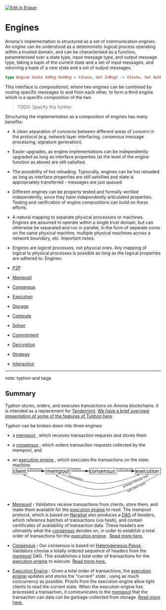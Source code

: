 <p><a target="_blank" href="https://app.eraser.io/workspace/qlxwW8ZUdbtVqgeJYtdR" id="edit-in-eraser-github-link"><img alt="Edit in Eraser" src="https://firebasestorage.googleapis.com/v0/b/second-petal-295822.appspot.com/o/images%2Fgithub%2FOpen%20in%20Eraser.svg?alt=media&amp;token=968381c8-a7e7-472a-8ed6-4a6626da5501"></a></p>

# Engines
Anoma's implementation is structured as a set of communication _engines_. An _engine_ can be understood as a deterministic logical process operating within a trusted domain, and can be characterised as a function, parameterised over a state type, input message type, and output message type, taking a tuple of the current state and a set of input messages, and returning a tuple of a new state and a set of output messages.

```haskell
type Engine State InMsg OutMsg = (State, Set InMsg) -> (State, Set OutMsg)
```
This interface is _compositional_, where two engines can be combined by routing specific messages to and from each other, to form a third engine which is a specific composition of the two.

>  TODO: Specify this further. 

Structuring the implementation as a composition of engines has many benefits:

- A clean separation of concerns between different areas of concern in the protocol (e.g. network layer interfacing, consensus message processing, signature generation).
- Easier upgrades, as engine implementations can be independently upgraded as long as interface properties (at the level of the engine function as above) are still satisfied.
- The possibility of hot reloading. Typiucally, engines can be hot reloaded as long as interface properties are still satisfied and state is appropriately transferred - messages are just queued.
- Different engines can be property tested and formally verified independently, since they have independently articulated properties. Testing and verification of engine compositions can build on these efforts.
- A natural mapping to separate physical processors or machines. Engines are assumed to operate within a single trust domain, but can otherwise be separated and run in parallel, in the form of separate cores on the same physical machine, multiple physical machines across a network boundary, etc.
Important notes:

- Engines are _logical_ processes, not physical ones. Any mapping of logical to physical processes is possible as long as the logical properties are adhered to.
Engines:

- [﻿P2P](./engines/p2p.md#p2p) 
- [﻿Mempool](./engines/mempool.md#mempool) 
- [﻿Consensus](./engines/consensus.md#consensus) 
- [﻿Execution](./engines/execution.md#execution) 
- [﻿Storage](./engines/storage.md#storage) 
- [﻿Compute](./engines/compute.md#compute) 
- [﻿Solver](./engines/solver.md#solver) 
- [﻿Commitment](./engines/commitment.md#commitment) 
- [﻿Decryption](./engines/decryption.md#decryption) 
- [﻿Strategy](./engines/strategy.md#strategy) 
- [﻿Interaction](./engines/interaction.md#interaction) 
---

note: typhon and taiga

## Summary
Typhon stores, orders, and executes transactions on Anoma blockchains.
It is intended as a replacement for [﻿Tendermint](https://tendermint.com/core/).
[﻿We have a brief overview presentation of some of the features of Typhon here](https://youtu.be/n4MlYO_ls4M?t=7687).

Typhon can be broken down into three engines:

- a [﻿mempool](./engines/mempool.md#mempool) , which receives transaction requests and stores them
- a [﻿consensus](./engines/consensus.md#consensus) , which orders transaction requests collected by the mempool, and
- an [﻿execution engine](./engines/execution.md#execution) , which executes the transactions on the state machine.
![layer diagram](./engines/layers_web.svg "")

- [﻿Mempool](./engines/mempool.md#mempool) **:** Validators receive transactions from clients, store them, and make them available for the [﻿execution engine](./engines/execution.md#execution)  to read.
The mempool protocol, which is based on [﻿Narwhal](https://arxiv.org/abs/2105.11827)  also produces a [﻿DAG](https://en.wikipedia.org/wiki/Directed_acyclic_graph)  of _headers_, which reference batches of transactions (via hash), and contain certificates of availability of transaction data.
These headers are ultimately what the [﻿consensus](./engines/consensus.md#consensus)  decides on, in order to establish a total order of transactions for the [﻿execution engine](./engines/execution.md#execution) .
[﻿Read more here.](./engines/mempool.md#mempool) 
- [﻿Consensus](./engines/consensus.md#consensus) **:** Our consensus is based on [﻿Heterogeneous Paxos](https://arxiv.org/abs/2011.08253) .
Validators choose a totally ordered sequence of headers from the [﻿mempool](./engines/mempool.md#mempool)  DAG.
This establishes a total order of transactions for the [﻿execution engine](./engines/execution.md#execution)  to execute.
[﻿Read more here.](./engines/consensus.md#consensus) 
- [﻿Execution Engine](./engines/execution.md#execution) **:** Given a total order of transactions, the [﻿execution engine](./engines/execution.md#execution)  updates and stores the "current" state , using as much concurrency as possible.
Proofs from the execution engine allow light clients to read the current state.
When the execution engine has processed a transaction, it communicates to the [﻿mempool](./engines/mempool.md#mempool)  that the transaction can data can be garbage-collected from storage.
[﻿Read more here.](./engines/execution.md#execution) 



<!--- Eraser file: https://app.eraser.io/workspace/qlxwW8ZUdbtVqgeJYtdR --->